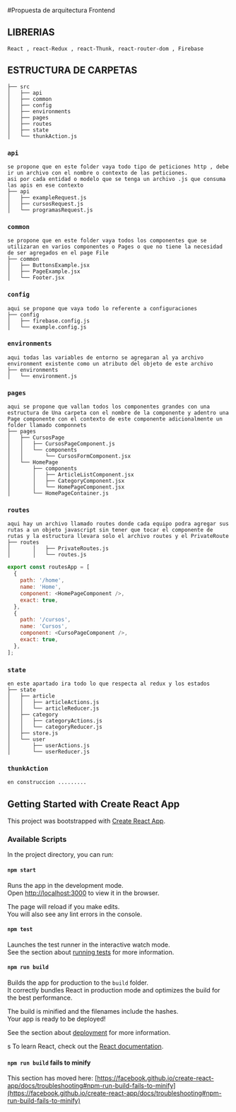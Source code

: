 #Propuesta de arquitectura Frontend

## LIBRERIAS

`React , react-Redux , react-Thunk, react-router-dom , Firebase`

## ESTRUCTURA DE CARPETAS

    ├── src
    │   ├── api
    │   ├── common
    │   ├── config
    │   ├── environments
    │   ├── pages
    │   ├── routes
    │   ├── state
    │   └── thunkAction.js

### `api`

    se propone que en este folder vaya todo tipo de peticiones http , debe ir un archivo con el nombre o contexto de las peticiones.
    asi por cada entidad o modelo que se tenga un archivo .js que consuma las apis en ese contexto
    ├── api
    │   ├── exampleRequest.js
    │   ├── cursosRequest.js
    │   └── programasRequest.js

### `common`

    se propone que en este folder vaya todos los componentes que se utilizaran en varios componentes o Pages o que no tiene la necesidad de ser agregados en el page File
    ├── common
    │   ├── ButtonsExample.jsx
    │   ├── PageExample.jsx
    │   └── Footer.jsx

### `config`

    aqui se propone que vaya todo lo referente a configuraciones
    ├── config
    │   ├── firebase.config.js
    │   └── example.config.js

### `environments`

    aqui todas las variables de entorno se agregaran al ya archivo environment existente como un atributo del objeto de este archivo
    ├── environments
    │   └── environment.js

### `pages`

    aqui se propone que vallan todos los componentes grandes con una estructura de Una carpeta con el nombre de la componente y adentro una Page componente con el contexto de este componente adicionalmente un folder llamado componnets
    ├── pages
    │   ├── CursosPage
    │   │   ├── CursosPageComponent.js
    │   │   └── components
    │   │       └── CursosFormComponent.jsx
    │   └── HomePage
    │       ├── components
    │       │   ├── ArticleListComponent.jsx
    │       │   ├── CategoryComponent.jsx
    │       │   └── HomePageComponent.jsx
    │       └── HomePageContainer.js

### `routes`

    aqui hay un archivo llamado routes donde cada equipo podra agregar sus rutas a un objeto javascript sin tener que tocar el componente de rutas y la estructura llevara solo el archivo routes y el PrivateRoute
    ├── routes
    │       │   ├── PrivateRoutes.js
    │       │   └── routes.js

```javascript
export const routesApp = [
  {
    path: '/home',
    name: 'Home',
    component: <HomePageComponent />,
    exact: true,
  },
  {
    path: '/cursos',
    name: 'Cursos',
    component: <CursoPageComponent />,
    exact: true,
  },
];
```

### `state`

    en este apartado ira todo lo que respecta al redux y los estados
    ├── state
    │   ├── article
    │   │   ├── articleActions.js
    │   │   └── articleReducer.js
    │   ├── category
    │   │   ├── categoryActions.js
    │   │   └── categoryReducer.js
    │   ├── store.js
    │   └── user
    │       ├── userActions.js
    │       └── userReducer.js

### `thunkAction`

    en construccion .........

## Getting Started with Create React App

This project was bootstrapped with [Create React App](https://github.com/facebook/create-react-app).

### Available Scripts

In the project directory, you can run:

#### `npm start`

Runs the app in the development mode.\
Open [http://localhost:3000](http://localhost:3000) to view it in the browser.

The page will reload if you make edits.\
You will also see any lint errors in the console.

#### `npm test`

Launches the test runner in the interactive watch mode.\
See the section about [running tests](https://facebook.github.io/create-react-app/docs/running-tests) for more information.

#### `npm run build`

Builds the app for production to the `build` folder.\
It correctly bundles React in production mode and optimizes the build for the best performance.

The build is minified and the filenames include the hashes.\
Your app is ready to be deployed!

See the section about [deployment](https://facebook.github.io/create-react-app/docs/deployment) for more information.

s
To learn React, check out the [React documentation](https://reactjs.org/).

#### `npm run build` fails to minify

This section has moved here: [https://facebook.github.io/create-react-app/docs/troubleshooting#npm-run-build-fails-to-minify](https://facebook.github.io/create-react-app/docs/troubleshooting#npm-run-build-fails-to-minify)
